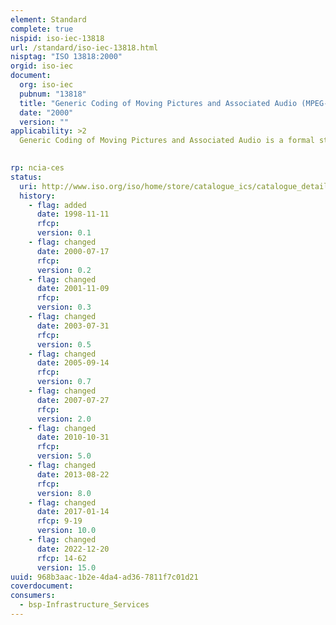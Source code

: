 ```yaml
---
element: Standard
complete: true
nispid: iso-iec-13818
url: /standard/iso-iec-13818.html
nisptag: "ISO 13818:2000"
orgid: iso-iec
document:
  org: iso-iec
  pubnum: "13818"
  title: "Generic Coding of Moving Pictures and Associated Audio (MPEG-2)"
  date: "2000"
  version: ""
applicability: >2
  Generic Coding of Moving Pictures and Associated Audio is a formal standard defined by ISO 13818. MPEG-2 is required for generic compression coding of moving pictures and associated audio. MPEG-2 systems will form the infrastructure for delivery of audio and video in many industry sectors, including television distribution, visual telecommunications and a host of computer and multimedia applications.  MPEG-2 was initially intended for the recording and transmission of studio-quality motion video at bit rates in the order of 4 to 6 Mbps. The objective of MPEG-2 is to improve the quality of the image while maintaining the bit rate significantly below 10 Mbps. At the same time, more audio capabilities, such as multiple channels, have been included. The initial MPEG-2 standard has also been extended to support several HDTV formats. Its fields of application should be desktop videoconferencing and videophony

  
rp: ncia-ces
status:
  uri: http://www.iso.org/iso/home/store/catalogue_ics/catalogue_detail_ics.htm?csnumber=62074
  history: 
    - flag: added
      date: 1998-11-11
      rfcp: 
      version: 0.1
    - flag: changed
      date: 2000-07-17
      rfcp: 
      version: 0.2
    - flag: changed
      date: 2001-11-09
      rfcp: 
      version: 0.3
    - flag: changed
      date: 2003-07-31
      rfcp: 
      version: 0.5
    - flag: changed
      date: 2005-09-14
      rfcp: 
      version: 0.7
    - flag: changed
      date: 2007-07-27
      rfcp: 
      version: 2.0
    - flag: changed
      date: 2010-10-31
      rfcp: 
      version: 5.0
    - flag: changed
      date: 2013-08-22
      rfcp: 
      version: 8.0
    - flag: changed
      date: 2017-01-14
      rfcp: 9-19
      version: 10.0
    - flag: changed
      date: 2022-12-20
      rfcp: 14-62
      version: 15.0
uuid: 968b3aac-1b2e-4da4-ad36-7811f7c01d21
coverdocument:
consumers:
  - bsp-Infrastructure_Services
---
```

